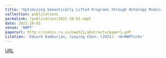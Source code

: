 ```yaml
---
title: "Optimizing Semantically Lifted Programs through Ontology Modularity"
collection: publications
permalink: /publication/2021-10-01-nwpt
date: 2021-10-01
venue: 'NWPT'
paperurl: http://icetcs.ru.is/nwpt21/abstracts/paper1.pdf
citation: 'Eduard Kamburjan, Jieying Chen. (2021). <b>NWPT</b>'
---
```


[URL](http://icetcs.ru.is/nwpt21/abstracts/paper1.pdf)

